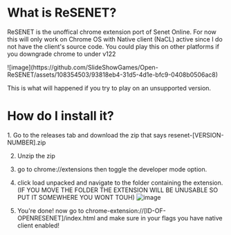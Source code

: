 <h1>What is ReSENET?</h1>
<p></p>
<p>ReSENET is the unoffical chrome extension port of Senet Online. For now this will only work on Chrome OS with Native client (NaCL) active since I do not have the client's source code. You could play this on other platforms if you downgrade chrome to under v122</p>
<p></p>
![image](https://github.com/SlideShowGames/Open-ReSENET/assets/108354503/93818eb4-31d5-4d1e-bfc9-0408b0506ac8)

<p>This is what will happened if you try to play on an unsupported version.</p>

<h1>How do I install it?</h1>
1. Go to the releases tab and download the zip that says resenet-[VERSION-NUMBER].zip

2. Unzip the zip

3. go to chrome://extensions then toggle the developer mode option.

4.  click load unpacked and navigate to the folder containing the extension. (IF YOU MOVE THE FOLDER THE EXTENSION WILL BE UNUSABLE SO PUT IT SOMEWHERE YOU WONT TOUH)
   ![image](https://github.com/SlideShowGames/Open-ReSENET/assets/108354503/9c33f21f-b193-4077-87c5-8bf73d8a10a5)


5.  You're done! now go to chrome-extension://[ID-OF-OPENRESENET]/index.html and make sure in your flags you have native client enabled!
